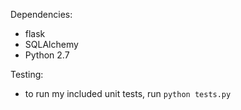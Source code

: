 Dependencies:
- flask
- SQLAlchemy
- Python 2.7


Testing:
- to run my included unit tests, run `python tests.py`
